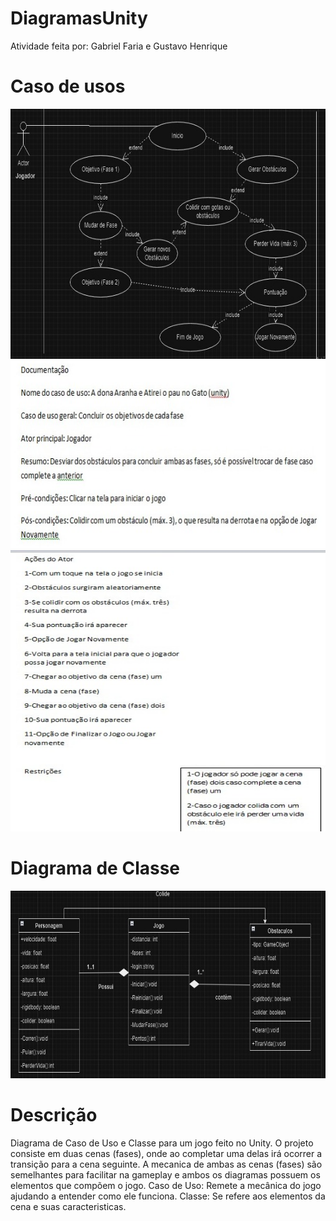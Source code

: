 # DiagramasUnity
Atividade feita por: Gabriel Faria e Gustavo Henrique
# Caso de usos
<img src="img-1.jfif" alt="img" width="600" height="400">

<img src="img-2.jfif" alt="img" width="600" height="300">

<img src="img-3.jfif" alt="img" width="600" height="450">

# Diagrama de Classe

<img src="img-4.jfif" alt="img" width="600" height="300">

# Descrição

Diagrama de Caso de Uso e Classe para um jogo feito no Unity. O projeto consiste em duas cenas (fases), onde ao completar uma delas irá ocorrer a transição para a cena seguinte.
A mecanica de ambas as cenas (fases) são semelhantes para facilitar na gameplay e ambos os diagramas possuem os elementos que compõem  o jogo.
  Caso de Uso: Remete a mecânica do jogo ajudando a entender como ele funciona.
  Classe: Se refere aos elementos da cena e suas caracteristicas.
